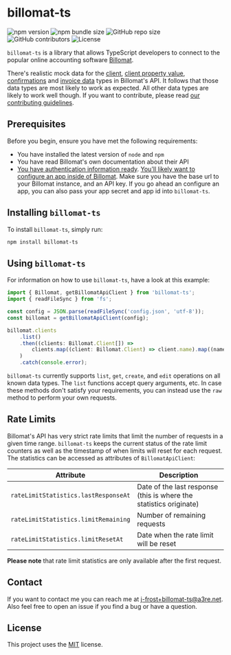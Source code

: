 # billomat-ts

![npm version](https://img.shields.io/npm/v/billomat-ts)
![npm bundle size](https://img.shields.io/bundlephobia/min/billomat-ts)
![GitHub repo size](https://img.shields.io/github/repo-size/j-frost/billomat-ts)
![GitHub contributors](https://img.shields.io/github/contributors/j-frost/billomat-ts)
![License](https://img.shields.io/npm/l/billomat-ts)

`billomat-ts` is a library that allows TypeScript developers to connect to the popular online accounting software [Billomat](https://www.billomat.com/).

There's realistic mock data for the [client](https://www.billomat.com/en/api/clients/), [client property value](https://www.billomat.com/en/api/clients/properties/), [confirmations](https://www.billomat.com/en/api/confirmations/) and [invoice data](https://www.billomat.com/en/api/invoices/) types in Billomat's API. It follows that those data types are most likely to work as expected. All other data types are likely to work well though. If you want to contribute, please read [our contributing guidelines](CONTRIBUTING.md).

## Prerequisites

Before you begin, ensure you have met the following requirements:

-   You have installed the latest version of `node` and `npm`
-   You have read Billomat's own documentation about their API
-   [You have authentication information ready](https://www.billomat.com/en/api/basics/authentication/). [You'll likely want to configure an app inside of Billomat](https://www.billomat.com/en/api/basics/rate-limiting/). Make sure you have the base url to your Billomat instance, and an API key. If you go ahead an configure an app, you can also pass your app secret and app id into `billomat-ts`.

## Installing `billomat-ts`

To install `billomat-ts`, simply run:

```bash
npm install billomat-ts
```

## Using `billomat-ts`

For information on how to use `billomat-ts`, have a look at this example:

```typescript
import { Billomat, getBillomatApiClient } from 'billomat-ts';
import { readFileSync } from 'fs';

const config = JSON.parse(readFileSync('config.json', 'utf-8'));
const billomat = getBillomatApiClient(config);

billomat.clients
    .list()
    .then((clients: Billomat.Client[]) =>
        clients.map((client: Billomat.Client) => client.name).map((name) => console.log(name))
    )
    .catch(console.error);
```

`billomat-ts` currently supports `list`, `get`, `create`, and `edit` operations on all known data types. The `list` functions accept query arguments, etc. In case these methods don't satisfy your requirements, you can instead use the `raw` method to perform your own requests.

## Rate Limits

Billomat's API has very strict rate limits that limit the number of requests in a given time range. `billomat-ts` keeps the current status of the rate limit counters as well as the timestamp of when limits will reset for each request. The statistics can be accessed as attributes of `BillomatApiClient`:

| Attribute                            | Description                                                        |
| ------------------------------------ | ------------------------------------------------------------------ |
| `rateLimitStatistics.lastResponseAt` | Date of the last response (this is where the statistics originate) |
| `rateLimitStatistics.limitRemaining` | Number of remaining requests                                       |
| `rateLimitStatistics.limitResetAt`   | Date when the rate limit will be reset                             |

**Please note** that rate limit statistics are only available after the first request.

## Contact

If you want to contact me you can reach me at [j-frost+billomat-ts@a3re.net](mailto:j-frost+billomat-ts@a3re.net). Also feel free to open an issue if you find a bug or have a question.

## License

This project uses the [MIT](https://opensource.org/licenses/MIT) license.
